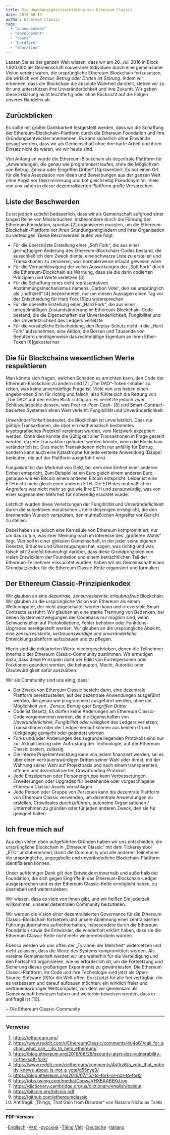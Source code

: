 ```yaml
---
title: Die Unabhängigkeitserklärung von Ethereum Classic
date: 2016-08-13
author: Ethereum Classic
tags:
  - "announcement"
  - "development"
  - "teams"
  - "hardfork"
  - "education"
---
```


Lassen Sie es der ganzen Welt wissen, dass wir am 20. Juli 2016 in Block 1.920.000 als Gemeinschaft souveräner Individuen durch eine gemeinsame Vision vereint waren, die ursprüngliche Ethereum-Blockchain fortzusetzen, die wirklich *von Zensur, Betrug oder Dritten ist Störung*. Indem wir erkennen, dass die Blockchain die absolute Wahrheit darstellt, stehen wir zu ihr und unterstützen ihre Unveränderlichkeit und ihre Zukunft. Wir geben diese Erklärung nicht leichtfertig oder ohne Rücksicht auf die Folgen unseres Handelns ab.

## Zurückblicken

Es sollte mit großer Dankbarkeit festgestellt werden, dass wir die Schaffung der Ethereum-Blockchain-Plattform durch die Ethereum Foundation und ihre Gründungsentwickler anerkennen. Es kann sicherlich ohne Einwände gesagt werden, dass wir als Gemeinschaft ohne ihre harte Arbeit und ihren Einsatz nicht da wären, wo wir heute sind.

Von Anfang an wurde die Ethereum-Blockchain als dezentrale Plattform für „Anwendungen, die genau wie programmiert laufen, ohne die Möglichkeit von Betrug, Zensur oder Eingriffen Dritter“ [1]präsentiert. Es bot einen Ort für die freie Assoziation von Ideen und Bewerbungen aus der ganzen Welt ohne Angst vor Diskriminierung und bot gleichzeitig Pseudonymität. Viele von uns sahen in dieser dezentralisierten Plattform große Versprechen.

## Liste der Beschwerden

Es ist jedoch zutiefst bedauerlich, dass wir als Gemeinschaft aufgrund einer langen Reihe von Missbräuchen, insbesondere durch die Führung der Ethereum Foundation, spontan [2] organisieren mussten, um die Ethereum-Blockchain-Plattform vor ihren Gründungsmitgliedern und ihrer Organisation zu verteidigen. Diese Beschwerden lauten wie folgt:

- Für die überstürzte Erstellung einer „Soft Fork“, die aus einer geringfügigen Änderung des Ethereum-Blockchain-Codes bestand, die ausschließlich dem Zweck diente, eine schwarze Liste zu erstellen und Transaktionen zu zensieren, was normalerweise erlaubt gewesen wäre
- Für die Vernachlässigung der vollen Auswirkungen der „Soft Fork“ durch die Ethereum-Blockchain als Warnung, dass sie die darin codierten Prinzipien und Werte verletzen [3]
- Für die Schaffung eines nicht repräsentativen Abstimmungsmechanismus namens „Carbon Vote“, den sie ursprünglich als „inoffiziell“ [4] bezeichneten, nur um diesen Aussagen einen Tag vor der Entscheidung für Hard Fork [5]zu widersprechen
- Für die übereilte Erstellung einer „Hard Fork“, die aus einer unregelmäßigen Zustandsänderung im Ethereum-Blockchain-Code bestand, die die Eigenschaften der Unveränderlichkeit, Fungibilität und der Unverletzlichkeit des Ledgers verletzte
- Für die vorsätzliche Entscheidung, den Replay-Schutz nicht in die „Hard Fork“ aufzunehmen, eine Aktion, die Börsen und Tausende von Benutzern unnötigerweise das rechtmäßige Eigentum an ihren Ether-Token [6]gekostet hat

## Die für Blockchains wesentlichen Werte respektieren

Man könnte sich fragen, welchen Schaden es anrichten kann, den Code der Ethereum-Blockchain zu ändern und [7] „The DAO“-Token-Inhaber zu retten, was keine unvernünftige Frage ist. Viele von uns haben einen angeborenen Sinn für richtig und falsch, also fühlte sich die Rettung von „The DAO“ auf den ersten Blick richtig an. Es verletzte jedoch zwei Schlüsselaspekte dessen, was Peer-to-Peer-Cash- [8] und Smart-Contract-basierten Systemen einen Wert verleiht: Fungibilität und Unveränderlichkeit.

*Unveränderlichkeit* bedeutet, die Blockchain ist unverletzlich. Dass nur gültige Transaktionen, die über ein mathematisch bestimmtes kryptografisches Protokoll vereinbart wurden, vom Netzwerk akzeptiert werden. Ohne dies könnte die Gültigkeit aller Transaktionen in Frage gestellt werden, da jede Transaktion geändert werden könnte, wenn die Blockchain veränderlich ist. Dies macht Transaktionen nicht nur anfällig für Betrug, sondern kann auch eine Katastrophe für jede verteilte Anwendung (Dapps) bedeuten, die auf der Plattform ausgeführt wird.

*Fungibilität* ist das Merkmal von Geld, bei dem eine Einheit einer anderen Einheit entspricht. Zum Beispiel ist ein Euro gleich einem anderen Euro, genauso wie ein Bitcoin einem anderen Bitcoin entspricht. Leider ist eine ETH nicht mehr gleich einer anderen ETH. Die ETH des mutmaßlichen Angreifers war nicht mehr so gut wie Ihre ETH und zensurwürdig, was von einer sogenannten Mehrheit für notwendig erachtet wurde.

Letztlich wurden diese Verletzungen der Fungibilität und Unveränderlichkeit durch die subjektiven moralischen Urteile derjenigen ermöglicht, die den brennenden Wunsch verspürten, den mutmaßlichen Angreifer vor Gericht zu stellen.

Dabei haben sie jedoch eine Kernsäule von Ethereum kompromittiert, nur um das zu tun, was ihrer Meinung nach im Interesse des „größeren Wohls“ liegt. Wer soll in einer globalen Gemeinschaft, in der jeder seine eigenen Gesetze, Bräuche und Überzeugungen hat, sagen, was richtig und was falsch ist? Zutiefst beunruhigt darüber, dass diese Grundprinzipien von vielen Entwicklern der Foundation und einem beträchtlichen Teil der Ethereum-Teilnehmer missachtet wurden, haben wir als Gemeinschaft einen Grundsatzkodex für die Ethereum Classic-Kette organisiert und formuliert.

## Der Ethereum Classic-Prinzipienkodex

Wir glauben an eine *dezentrale, zensurresistente, erlaubnisfreie* Blockchain. Wir glauben an die ursprüngliche Vision von Ethereum als einem Weltcomputer, der nicht abgeschaltet werden kann und irreversible Smart Contracts ausführt. Wir glauben an eine starke Trennung von Bedenken, bei denen Systemverzweigungen der Codebasis nur möglich sind, wenn Schwachstellen auf Protokollebene, Fehler behoben oder Funktions-Upgrades bereitgestellt werden. Wir glauben an die ursprüngliche Absicht, eine *zensurresistente, vertrauenswürdige und unveränderliche* Entwicklungsplattform aufzubauen und zu pflegen.

Hierin sind die deklarierten Werte niedergeschrieben, denen die Teilnehmer innerhalb der Ethereum Classic-Community zustimmen. Wir ermutigen dazu, dass diese Prinzipien nicht per Edikt von Einzelpersonen oder Fraktionen geändert werden, die behaupten, Macht, Autorität oder Glaubwürdigkeit dafür auszuüben.

Wir als Community sind uns einig, dass:

- Der Zweck von Ethereum Classic besteht darin, eine dezentrale Plattform bereitzustellen, auf der dezentrale Anwendungen ausgeführt werden, die genau wie programmiert ausgeführt werden, ohne die Möglichkeit von *, Zensur, Betrug oder Eingriffen Dritter*
- Code ist Gesetz; Es dürfen keine Änderungen am Ethereum Classic-Code vorgenommen werden, die die Eigenschaften von *Unveränderlichkeit, Fungibilität oder Heiligkeit* des Ledgers verletzen; Transaktionen oder der Ledger-Verlauf können aus keinem Grund rückgängig gemacht oder geändert werden
- Forks und/oder Änderungen des zugrunde liegenden Protokolls sind nur zur Aktualisierung oder Aufrüstung der Technologie, auf der Ethereum Classic basiert, zulässig
- Die interne Projektentwicklung kann von jedem finanziert werden, sei es über einen vertrauenswürdigen Dritten seiner Wahl oder direkt, mit der Währung seiner Wahl auf Projektbasis und nach einem transparenten, offenen und dezentralisierten Crowdfunding-Protokoll
- Jede Einzelperson oder Personengruppe kann Verbesserungen, Erweiterungen oder Upgrades für bestehende oder vorgeschlagene Ethereum Classic-Assets vorschlagen
- Jede Person oder Gruppe von Personen kann die dezentrale Plattform von Ethereum Classic verwenden, um dezentrale Anwendungen zu erstellen, Crowdsales durchzuführen, autonome Organisationen / Unternehmen zu gründen oder für jeden anderen Zweck, den sie für geeignet halten

## Ich freue mich auf

Aus den vielen oben aufgeführten Gründen haben wir uns entschieden, die ursprüngliche Blockchain in „Ethereum Classic“ mit dem Tickersymbol „ETC“ umzubenennen, damit die Community und alle anderen Teilnehmer die ursprüngliche, ungegabelte und unveränderliche Blockchain-Plattform identifizieren können.

Unser aufrichtiger Dank gilt den Entwicklern innerhalb und außerhalb der Foundation, die sich gegen Eingriffe in das Ethereum-Blockchain-Ledger ausgesprochen und es der Ethereum Classic-Kette ermöglicht haben, zu überleben und weiterzuleben.

Wir wissen, dass es viele von Ihnen gibt, und wir heißen Sie jederzeit willkommen, unserer dezentralen Community beizutreten.

Wir werden die Vision einer dezentralisierten Governance für die Ethereum Classic-Blockchain fortsetzen und unsere Ablehnung einer zentralisierten Führungsübernahme aufrechterhalten, insbesondere durch die Ethereum Foundation sowie die Entwickler, die wiederholt erklärt haben, dass sie die Ethereum Classic-Kette nicht mehr weiterentwickeln würden.

Ebenso werden wir uns offen der „Tyrannei der Mehrheit“ widersetzen und nicht zulassen, dass die Werte des Systems kompromittiert werden. Als vereinte Gemeinschaft werden wir uns weiterhin für die Verteidigung und den Fortschritt organisieren, wie es erforderlich ist, um die Fortsetzung und Sicherung dieses großartigen Experiments zu gewährleisten. Die Ethereum Classic-Plattform, ihr Code und ihre Technologie sind jetzt als Open-Source-Software [9]für die Welt offen. Es ist jetzt für alle frei verfügbar, die es verbessern und darauf aufbauen möchten: ein wirklich freier und vertrauenswürdiger Weltcomputer, von dem wir gemeinsam als Gemeinschaft bewiesen haben und weiterhin beweisen werden, dass er antifragil ist [10].

~ Die Ethereum Classic-Community

---

### Verweise

1. https://ethereum.org/
2. https://www.reddit.com/r/EthereumClassic/comments/4u4o61/call_for_action_what_can_i_do_to_help_ethereum/
3. https://blog.ethereum.org/2016/06/28/security-alert-dos-vulnerability-in-the-soft-fork/
4. https://www.reddit.com/r/ethereum/comments/4s0rz6/a_vote_that_nobody_knows_about_is_not_a_vote/d55nye3/
5. https://blog.ethereum.org/2016/07/15/-to-fork-or-not-to-fork/
6. https://pbs.twimg.com/media/CopwJVHXEAABEKd.jpg
7. https://dictionary.cambridge.org/us/dictionary/english/bailout
8. https://bitcoin.org/bitcoin.pdf
9. https://github.com/ethereumclassic
10. Antifragil: „Things, That Gain from Disorder“ von Nassim Nicholas Taleb

---

**PDF-Version:**

-[Englisch](/ETC_Declaration_of_Independence.pdf) -[中文](/ETC_Declaration_of_Independence_chinese.pdf) -[русский](/ETC_Declaration_of_Independence_russian.pdf) -[Tiếng Việt](/ETC_Declaration_of_Independence_vietnamese.pdf) -[Deutsche](/ETC_Declaration_of_Independence_german.pdf) -[Italiano](/ETC_Declaration_of_Independence_italian.pdf)